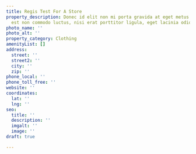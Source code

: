 ```yaml
---
title: Regis Test For A Store
property_description: Donec id elit non mi porta gravida at eget metus. Duis mollis,
  est non commodo luctus, nisi erat porttitor ligula, eget lacinia odio sem nec elit.
photo_name: ''
photo_alt: ''
property_category: Clothing
amenityList: []
address:
  street: ''
  street2: ''
  city: ''
  zip: ''
phone_local: ''
phone_toll_free: ''
website: ''
coordinates:
  lat: ''
  lng: ''
seo:
  title: ''
  description: ''
  imgalt: ''
  image: ''
draft: true

---
```

